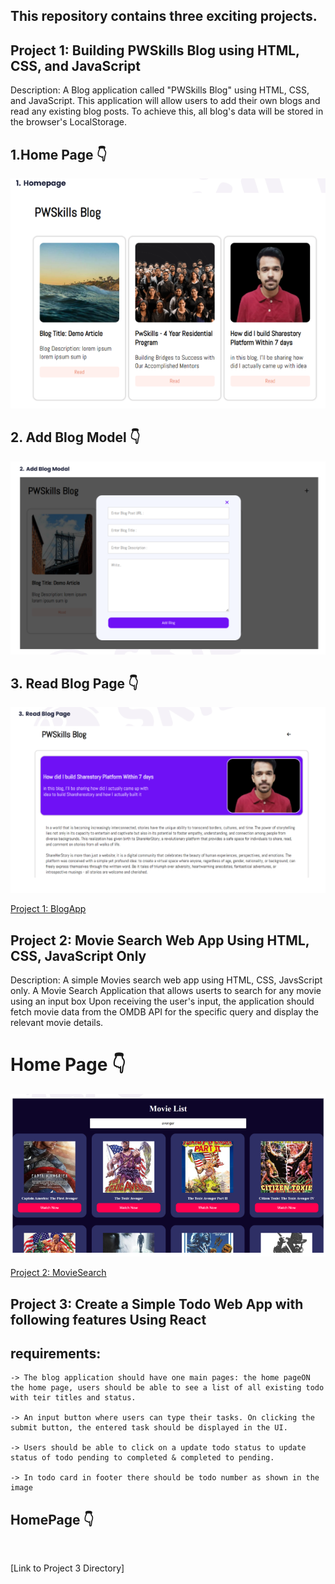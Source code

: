 ## This repository contains three exciting projects.

## Project 1: Building PWSkills Blog using HTML, CSS, and JavaScript

Description: A Blog application called "PWSkills Blog" using HTML, CSS, and JavaScript. This application will allow users to add their own blogs and read any existing blog posts. To achieve this, all blog's data will be stored in the browser's LocalStorage.

## 1.Home Page 👇
<img src="https://github.com/salmanshaikh18/MileStone-2-Assignment/blob/main/Project_1_PwSkillBlog/assets/1_HomePage.PNG" alt="HomePage"/>

## 2. Add Blog Model 👇
<img src="https://github.com/salmanshaikh18/MileStone-2-Assignment/blob/main/Project_1_PwSkillBlog/assets/2_AddABlogModel.PNG" alt="AddBlogModel" />


## 3. Read Blog Page 👇
<img src="https://github.com/salmanshaikh18/MileStone-2-Assignment/blob/main/Project_1_PwSkillBlog/assets/3_ReadBlogPage.PNG" alt="ReadBlogPage" />

<a href="https://github.com/salmanshaikh18/MileStone-2-Assignment/tree/main/Project_1_PwSkillBlog">Project 1: BlogApp</a>

## Project 2: Movie Search Web App Using HTML, CSS, JavaScript Only

Description: A simple Movies search web app using HTML, CSS, JavsScript only. A Movie Search Application that allows userts to search for any movie using an input box Upon receiving the user's input, the application should fetch movie data from the OMDB API for the specific query and display the relevant movie details.

# Home Page 👇
<img src="https://github.com/salmanshaikh18/MileStone-2-Assignment/blob/main/Project_2_MovieSearchApp/assets/Screenshot%202023-10-17%20223106.png" />

<a href="https://github.com/salmanshaikh18/MileStone-2-Assignment/tree/main/Project_2_MovieSearchApp">Project 2: MovieSearch</a>

## Project 3: Create a Simple Todo Web App with following features Using React

## requirements: 
    -> The blog application should have one main pages: the home pageON the home page, users should be able to see a list of all existing todo with teir titles and status.
    
    -> An input button where users can type their tasks. On clicking the submit button, the entered task should be displayed in the UI.

    -> Users should be able to click on a update todo status to update status of todo pending to completed & completed to pending.

    -> In todo card in footer there should be todo number as shown in the image

## HomePage 👇

<img src="" />

[Link to Project 3 Directory]


